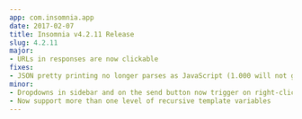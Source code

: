 ```yaml
---
app: com.insomnia.app
date: 2017-02-07
title: Insomnia v4.2.11 Release
slug: 4.2.11
major:
- URLs in responses are now clickable
fixes:
- JSON pretty printing no longer parses as JavaScript (1.000 will not get rounded)
minor:
- Dropdowns in sidebar and on the send button now trigger on right-click
- Now support more than one level of recursive template variables
---
```

